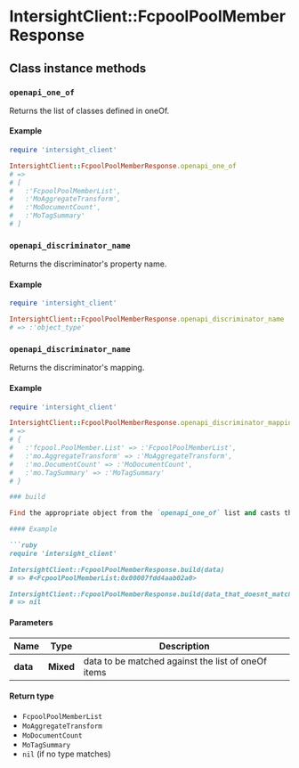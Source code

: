 # IntersightClient::FcpoolPoolMemberResponse

## Class instance methods

### `openapi_one_of`

Returns the list of classes defined in oneOf.

#### Example

```ruby
require 'intersight_client'

IntersightClient::FcpoolPoolMemberResponse.openapi_one_of
# =>
# [
#   :'FcpoolPoolMemberList',
#   :'MoAggregateTransform',
#   :'MoDocumentCount',
#   :'MoTagSummary'
# ]
```

### `openapi_discriminator_name`

Returns the discriminator's property name.

#### Example

```ruby
require 'intersight_client'

IntersightClient::FcpoolPoolMemberResponse.openapi_discriminator_name
# => :'object_type'
```

### `openapi_discriminator_name`

Returns the discriminator's mapping.

#### Example

```ruby
require 'intersight_client'

IntersightClient::FcpoolPoolMemberResponse.openapi_discriminator_mapping
# =>
# {
#   :'fcpool.PoolMember.List' => :'FcpoolPoolMemberList',
#   :'mo.AggregateTransform' => :'MoAggregateTransform',
#   :'mo.DocumentCount' => :'MoDocumentCount',
#   :'mo.TagSummary' => :'MoTagSummary'
# }

### build

Find the appropriate object from the `openapi_one_of` list and casts the data into it.

#### Example

```ruby
require 'intersight_client'

IntersightClient::FcpoolPoolMemberResponse.build(data)
# => #<FcpoolPoolMemberList:0x00007fdd4aab02a0>

IntersightClient::FcpoolPoolMemberResponse.build(data_that_doesnt_match)
# => nil
```

#### Parameters

| Name | Type | Description |
| ---- | ---- | ----------- |
| **data** | **Mixed** | data to be matched against the list of oneOf items |

#### Return type

- `FcpoolPoolMemberList`
- `MoAggregateTransform`
- `MoDocumentCount`
- `MoTagSummary`
- `nil` (if no type matches)

